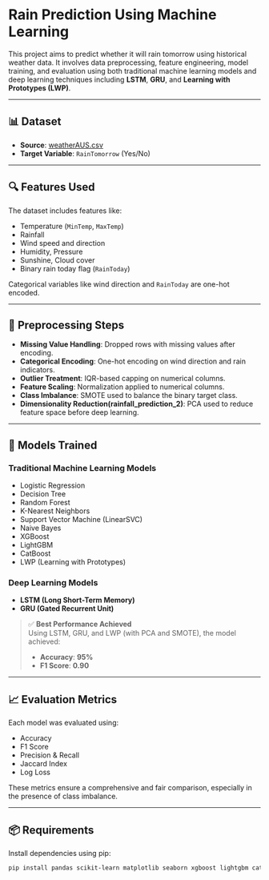 # Rain Prediction Using Machine Learning

This project aims to predict whether it will rain tomorrow using historical weather data. It involves data preprocessing, feature engineering, model training, and evaluation using both traditional machine learning models and deep learning techniques including **LSTM**, **GRU**, and **Learning with Prototypes (LWP)**.

---

## 📊 Dataset

- **Source**: [weatherAUS.csv](https://www.kaggle.com/jsphyg/weather-dataset-rattle-package)  
- **Target Variable**: `RainTomorrow` (Yes/No)

---

## 🔍 Features Used

The dataset includes features like:

- Temperature (`MinTemp`, `MaxTemp`)
- Rainfall
- Wind speed and direction
- Humidity, Pressure
- Sunshine, Cloud cover
- Binary rain today flag (`RainToday`)

Categorical variables like wind direction and `RainToday` are one-hot encoded.

---

## 🧹 Preprocessing Steps

- **Missing Value Handling**: Dropped rows with missing values after encoding.
- **Categorical Encoding**: One-hot encoding on wind direction and rain indicators.
- **Outlier Treatment**: IQR-based capping on numerical columns.
- **Feature Scaling**: Normalization applied to numerical columns.
- **Class Imbalance**: SMOTE used to balance the binary target class.
- **Dimensionality Reduction(rainfall_prediction_2)**: PCA used to reduce feature space before deep learning.

---

## 🤖 Models Trained

### Traditional Machine Learning Models

- Logistic Regression  
- Decision Tree  
- Random Forest  
- K-Nearest Neighbors  
- Support Vector Machine (LinearSVC)  
- Naive Bayes  
- XGBoost  
- LightGBM  
- CatBoost
- LWP (Learning with Prototypes)

### Deep Learning Models

- **LSTM (Long Short-Term Memory)**
- **GRU (Gated Recurrent Unit)**

> ✅ **Best Performance Achieved**  
> Using LSTM, GRU, and LWP (with PCA and SMOTE), the model achieved:  
> - **Accuracy**: **95%**  
> - **F1 Score**: **0.90**

---

## 📈 Evaluation Metrics

Each model was evaluated using:

- Accuracy  
- F1 Score  
- Precision & Recall  
- Jaccard Index  
- Log Loss  

These metrics ensure a comprehensive and fair comparison, especially in the presence of class imbalance.

---

## 📦 Requirements

Install dependencies using pip:

```bash
pip install pandas scikit-learn matplotlib seaborn xgboost lightgbm catboost imbalanced-learn tensorflow
